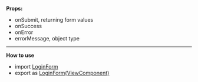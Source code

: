 <p>
<b>Props:</b>
<ul>
<li>onSubmit, returning form values</li>
<li>onSuccess</li>
<li>onError</li>
<li>errorMessage, object type</li>
</ul>
</p>
<p>
<hr />
<b>How to use</b>
<p>
<ul>
<li>import <u>LoginForm</u></li>
<li>export as <u>LoginForm(ViewComponent)</u></li>
</ul>
</p>
</p>
